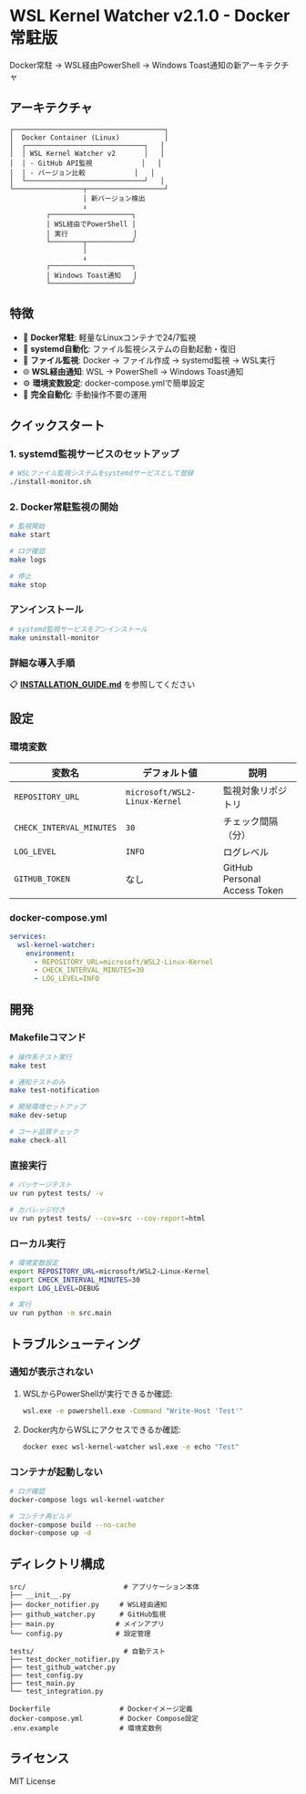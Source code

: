 # WSL Kernel Watcher v2.1.0 - Docker常駐版

Docker常駐 → WSL経由PowerShell → Windows Toast通知の新アーキテクチャ

## アーキテクチャ

```
┌─────────────────────────────────────┐
│  Docker Container (Linux)           │
│  ┌─────────────────────────────┐   │
│  │ WSL Kernel Watcher v2       │   │
│  │ - GitHub API監視            │   │
│  │ - バージョン比較            │   │
│  └─────────────────────────────┘   │
└─────────────────┬───────────────────┘
                  │ 新バージョン検出
                  ↓
         ┌────────────────────┐
         │ WSL経由でPowerShell │
         │ 実行                │
         └────────┬───────────┘
                  │
                  ↓
         ┌────────────────────┐
         │ Windows Toast通知   │
         └────────────────────┘
```

## 特徴

- 🐳 **Docker常駐**: 軽量なLinuxコンテナで24/7監視
- 🔔 **systemd自動化**: ファイル監視システムの自動起動・復旧
- 📝 **ファイル監視**: Docker → ファイル作成 → systemd監視 → WSL実行
- 🌐 **WSL経由通知**: WSL → PowerShell → Windows Toast通知
- ⚙️ **環境変数設定**: docker-compose.ymlで簡単設定
- 🔄 **完全自動化**: 手動操作不要の運用

## クイックスタート

### 1. systemd監視サービスのセットアップ
```bash
# WSLファイル監視システムをsystemdサービスとして登録
./install-monitor.sh
```

### 2. Docker常駐監視の開始
```bash
# 監視開始
make start

# ログ確認
make logs

# 停止
make stop
```

### アンインストール
```bash
# systemd監視サービスをアンインストール
make uninstall-monitor
```

### 詳細な導入手順
📋 **[INSTALLATION_GUIDE.md](docs/INSTALLATION_GUIDE.md)** を参照してください

## 設定

### 環境変数

| 変数名 | デフォルト値 | 説明 |
|--------|-------------|------|
| `REPOSITORY_URL` | `microsoft/WSL2-Linux-Kernel` | 監視対象リポジトリ |
| `CHECK_INTERVAL_MINUTES` | `30` | チェック間隔（分） |
| `LOG_LEVEL` | `INFO` | ログレベル |
| `GITHUB_TOKEN` | なし | GitHub Personal Access Token |

### docker-compose.yml

```yaml
services:
  wsl-kernel-watcher:
    environment:
      - REPOSITORY_URL=microsoft/WSL2-Linux-Kernel
      - CHECK_INTERVAL_MINUTES=30
      - LOG_LEVEL=INFO
```

## 開発

### Makefileコマンド

```bash
# 操作系テスト実行
make test

# 通知テストのみ
make test-notification

# 開発環境セットアップ
make dev-setup

# コード品質チェック
make check-all
```

### 直接実行

```bash
# パッケージテスト
uv run pytest tests/ -v

# カバレッジ付き
uv run pytest tests/ --cov=src --cov-report=html
```

### ローカル実行

```bash
# 環境変数設定
export REPOSITORY_URL=microsoft/WSL2-Linux-Kernel
export CHECK_INTERVAL_MINUTES=30
export LOG_LEVEL=DEBUG

# 実行
uv run python -m src.main
```

## トラブルシューティング

### 通知が表示されない

1. WSLからPowerShellが実行できるか確認:
   ```bash
   wsl.exe -e powershell.exe -Command "Write-Host 'Test'"
   ```

2. Docker内からWSLにアクセスできるか確認:
   ```bash
   docker exec wsl-kernel-watcher wsl.exe -e echo "Test"
   ```

### コンテナが起動しない

```bash
# ログ確認
docker-compose logs wsl-kernel-watcher

# コンテナ再ビルド
docker-compose build --no-cache
docker-compose up -d
```

## ディレクトリ構成

```
src/                        # アプリケーション本体
├── __init__.py
├── docker_notifier.py     # WSL経由通知
├── github_watcher.py      # GitHub監視
├── main.py               # メインアプリ
└── config.py             # 設定管理

tests/                      # 自動テスト
├── test_docker_notifier.py
├── test_github_watcher.py
├── test_config.py
├── test_main.py
└── test_integration.py

Dockerfile                 # Dockerイメージ定義
docker-compose.yml         # Docker Compose設定
.env.example               # 環境変数例
```

## ライセンス

MIT License
